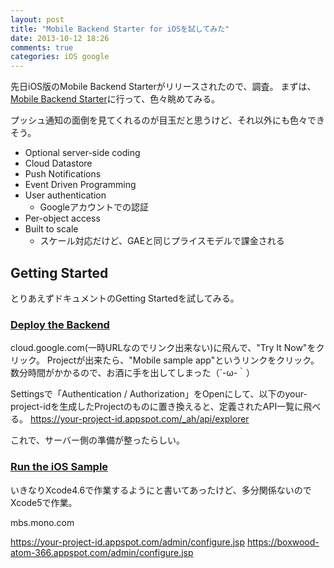 ```yaml
---
layout: post
title: "Mobile Backend Starter for iOSを試してみた"
date: 2013-10-12 18:26
comments: true
categories: iOS google
---
```


先日iOS版のMobile Backend Starterがリリースされたので、調査。
まずは、[Mobile Backend Starter](https://developers.google.com/cloud/samples/mbs/)に行って、色々眺めてみる。

プッシュ通知の面倒を見てくれるのが目玉だと思うけど、それ以外にも色々できそう。

- Optional server-side coding
- Cloud Datastore
- Push Notifications 
- Event Driven Programming
- User authentication
	- Googleアカウントでの認証
- Per-object access 
- Built to scale
	- スケール対応だけど、GAEと同じプライスモデルで課金される
	
## Getting Started

とりあえずドキュメントのGetting Startedを試してみる。

### [Deploy the Backend](https://developers.google.com/cloud/samples/mbs/deploy_backend)

cloud.google.com(一時URLなのでリンク出来ない)に飛んで、"Try It Now"をクリック。
Projectが出来たら、"Mobile sample app"というリンクをクリック。
数分時間がかかるので、お酒に手を出してしまった（´-ω-｀）

Settingsで「Authentication / Authorization」をOpenにして、以下のyour-project-idを生成したProjectのものに置き換えると、定義されたAPI一覧に飛べる。
https://your-project-id.appspot.com/_ah/api/explorer 

これで、サーバー側の準備が整ったらしい。

### [Run the iOS Sample](https://developers.google.com/cloud/samples/mbs/ios/)

いきなりXcode4.6で作業するようにと書いてあったけど、多分関係ないのでXcode5で作業。


mbs.mono.com


https://your-project-id.appspot.com/admin/configure.jsp
https://boxwood-atom-366.appspot.com/admin/configure.jsp